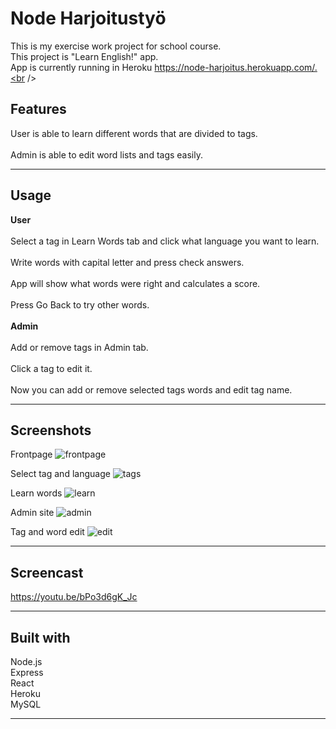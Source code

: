 # Node Harjoitustyö

This is my exercise work project for school course.<br />
This project is "Learn English!" app.<br />
App is currently running in Heroku https://node-harjoitus.herokuapp.com/.<br />

## Features

User is able to learn different words that are divided to tags.<br />
<br />
Admin is able to edit word lists and tags easily.

---

## Usage

**User**<br />
<br />
Select a tag in Learn Words tab and click what language you want to learn.<br />
<br />
Write words with capital letter and press check answers.<br />
<br />
App will show what words were right and calculates a score.<br />
<br />
Press Go Back to try other words.<br />
<br />
**Admin**<br />
<br />
Add or remove tags in Admin tab.<br />
<br />
Click a tag to edit it.<br />
<br />
Now you can add or remove selected tags words and edit tag name.<br />

---

## Screenshots

Frontpage
![frontpage](https://user-images.githubusercontent.com/77827470/149567774-55deae1f-545a-40d7-b509-4aa5e6e047af.png)

Select tag and language
![tags](https://user-images.githubusercontent.com/77827470/149567854-32d90caa-a672-47e4-9283-393465158b1a.png)

Learn words
![learn](https://user-images.githubusercontent.com/77827470/149567894-7f013f1c-94d1-4da5-a94a-af50ac16843d.png)

Admin site
![admin](https://user-images.githubusercontent.com/77827470/149567953-85220218-abf0-41dd-8652-493b263a7592.png)

Tag and word edit
![edit](https://user-images.githubusercontent.com/77827470/149567996-286b9e4c-a16f-4213-b539-507ffd96b7b5.png)

---

## Screencast

https://youtu.be/bPo3d6gK_Jc

---

## Built with

Node.js<br />
Express<br />
React<br />
Heroku<br />
MySQL<br />

---
